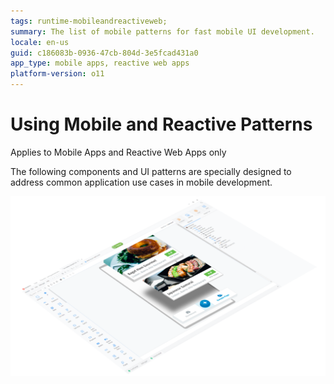 ```yaml
---
tags: runtime-mobileandreactiveweb;  
summary: The list of mobile patterns for fast mobile UI development.
locale: en-us
guid: c186083b-0936-47cb-804d-3e5fcad431a0
app_type: mobile apps, reactive web apps
platform-version: o11
---
```


# Using Mobile and Reactive Patterns

<div class="info" markdown="1">

Applies to Mobile Apps and Reactive Web Apps only

</div>

The following components and UI patterns are specially designed to address common application use cases in mobile development.

![](images/UI_Mobile_Patterns_1.png)

